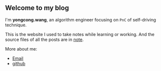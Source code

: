 ## Welcome to my blog

I'm **yongcong.wang**, an algorithm engineer focusing on `PnC` of self-driving technique.

This is the website I used to take notes while learning or working. And the source files of all the posts are in [note](https://github.com/yongcongwang/note).

More about me:

- [Email](mailto:yongcong.wang@outlook.com)
- [github](https://github.com/yongcongwang)
